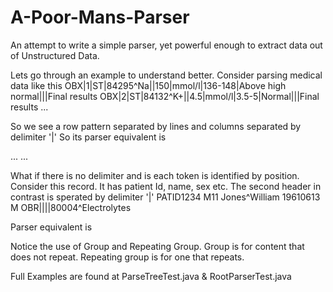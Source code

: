 # A-Poor-Mans-Parser

An attempt to write a simple parser, yet powerful enough to extract data out of Unstructured Data. 

Lets go through an example to understand better. Consider parsing medical data like this
OBX|1|ST|84295^Na||150|mmol/l|136-148|Above high normal|||Final results
OBX|2|ST|84132^K+||4.5|mmol/l|3.5-5|Normal|||Final results
...

So we see a row pattern separated by lines and columns separated by delimiter '|'
So its parser equivalent is 

<Parser type="Simple">
	<!-- Group that occurs one time. If this pattern repeats, wrap it under RepeatingGroup than Group.-->
	<!-- Delimited Repeating group of records. Should declare all fields irrespective of whether its taken. This will make the parser simple to understand-->
	<RepeatingGroup>
		<Record type="delimited" delimiter="|" terminator="crlf" name="tests">
			<Content name="type" type="string" generate="false">
			</Content>
			<Content name="serialNo" type="string" generate="false">
			</Content>
			<Content name="testRef" type="string" generate="true">
			</Content>
			<Content name="test" type="string" generate="true">
      ...
    </Record>
	</RepeatingGroup>

</Parser>
...

What if there is no delimiter and is each token is identified by position. Consider this record. It has patient Id, name, sex etc. The second header in contrast is sperated by delimiter '|' 
PATID1234 M11 Jones^William                      19610613 M
OBR||||80004^Electrolytes

Parser equivalent is 
<Parser type="Simple">
	<!-- Group that occurs one time. If this pattern repeats, wrap it under RepeatingGroup than Group.-->
	<Group>
		<!-- Positional Header text. Positional should ensure that it consumes the carriage return at the end of the line-->
		<!-- generate="true" means it will be part of output port.-->
		<Record type="positional" length="61" name="patientInfo">
			<Content name="patientId" type="string" length="10" generate="true">
				<Transform function="trim()"/>
			</Content>
			<Content name="wardNo" type="string" length="4" generate="false">
			</Content>
			<Content name="patientName" type="string" length="35">
				<Transform function="trim()"/>
				<Transform function="replaceChar('^',' ')"/>
			</Content>
			<Content name="refNo" type="string" length="9" generate="false">
			</Content>
			<Content name="sex" type="string" length="1" generate="true">
			</Content>
			<Content name="carriagereturn" type="string" length="2" generate="false">
			</Content>
		</Record>
    <!-- Delimited Header. -->
		<Record type="delimited" delimiter="|" terminator="crlf" name="additionalInfo">
			<Content name="type" type="string" generate="false">
			</Content>
			<Content name="serialNo" type="string" generate="false">
			</Content>
			<Content name="testRef" type="string" generate="false">
			</Content>
			<Content name="testRef1" type="string" generate="false">
			</Content>
			<Content name="test" type="string" generate="true">
			</Content>
		</Record>
		
Notice the use of Group and Repeating Group. 
Group is for content that does not repeat. Repeating group is for one that repeats. 

Full Examples are found at ParseTreeTest.java & RootParserTest.java

